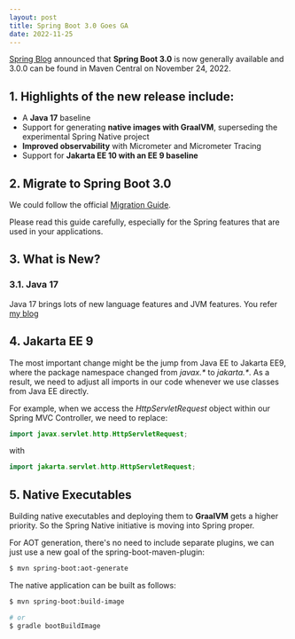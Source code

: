 ```yaml
---
layout: post
title: Spring Boot 3.0 Goes GA
date: 2022-11-25
---
```


[Spring Blog](https://spring.io/blog/2022/11/24/spring-boot-3-0-goes-ga) announced that **Spring Boot 3.0** is now generally available and 3.0.0 can be found in Maven Central on November 24, 2022.

## 1. Highlights of the new release include:

- A **Java 17** baseline
- Support for generating **native images with GraalVM**, superseding the experimental Spring Native project
- **Improved observability** with Micrometer and Micrometer Tracing
- Support for **Jakarta EE 10 with an EE 9 baseline**

## 2. Migrate to Spring Boot 3.0

We could follow the official [Migration Guide](https://github.com/spring-projects/spring-boot/wiki/Spring-Boot-3.0-Migration-Guide).

Please read this guide carefully, especially for the Spring features that are used in your applications.

## 3. What is New?

### 3.1. Java 17

Java 17 brings lots of new language features and JVM features. You refer [my blog](./2022-11-15-java-17-vs-java-8.md)

## 4. Jakarta EE 9

The most important change might be the jump from Java EE to Jakarta EE9, where the package namespace changed from _javax.\*_ to _jakarta.\*_. As a result, we need to adjust all imports in our code whenever we use classes from Java EE directly.

For example, when we access the _HttpServletRequest_ object within our Spring MVC Controller, we need to replace:

```java
import javax.servlet.http.HttpServletRequest;
```

with

```java
import jakarta.servlet.http.HttpServletRequest;
```

## 5. Native Executables

Building native executables and deploying them to **GraalVM** gets a higher priority. So the Spring Native initiative is moving into Spring proper.

For AOT generation, there's no need to include separate plugins, we can just use a new goal of the spring-boot-maven-plugin:

```sh
$ mvn spring-boot:aot-generate
```

The native application can be built as follows:

```sh
$ mvn spring-boot:build-image

# or
$ gradle bootBuildImage
```
